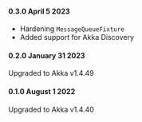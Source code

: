 #### 0.3.0 April 5 2023 ####

* Hardening `MessageQueueFixture`
* Added support for Akka Discovery

#### 0.2.0 January 31 2023 ####

Upgraded to Akka v1.4.49

#### 0.1.0 August 1 2022 ####

Upgraded to Akka v1.4.40
